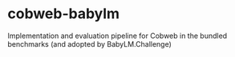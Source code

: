 # cobweb-babylm
Implementation and evaluation pipeline for Cobweb in the bundled benchmarks (and adopted by BabyLM.Challenge)
